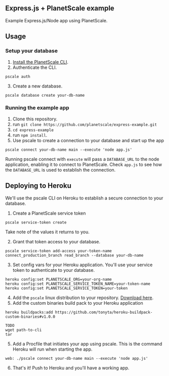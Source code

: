 ## Express.js + PlanetScale example

Example Express.js/Node app using PlanetScale.

## Usage

### Setup your database
1. [Install the PlanetScale CLI](https://planetscale.com/cli).
2. Authenticate the CLI.
```
pscale auth
```

3. Create a new database.
```
pscale database create your-db-name
```

### Running the example app

1. Clone this repository.
2. run `git clone https://github.com/planetscale/express-example.git`
3. `cd express-example`
4. run `npm install`.
5. Use pscale to create a connection to your database and start up the app

```
pscale connect your-db-name main --execute 'node app.js'
```

Running pscale connect with `execute` will pass a `DATABASE_URL` to the node application, enabling it to connect to PlanetScale. Check `app.js` to see how the `DATABASE_URL` is used to establish the connection.

## Deploying to Heroku
We'll use the pscale CLI on Heroku to establish a secure connection to your database.

1. Create a PlanetScale service token

```
pscale service-token create
```

Take note of the values it returns to you.

2. Grant that token access to your database.
```
pscale service-token add-access your-token-name connect_production_branch read_branch --database your-db-name
```

3. Set config vars for your Heroku application. You'll use your service token to authenticate to your database.
```
heroku config:set PLANETSCALE_ORG=your-org-name
heroku config:set PLANETSCALE_SERVICE_TOKEN_NAME=your-token-name
heroku config:set PLANETSCALE_SERVICE_TOKEN=your-token
```

4. Add the `pscale` linux distribution to your repository. [Download here](https://github.com/planetscale/cli/releases).
4. Add the custom binaries build pack to your Heroku application

```
heroku buildpacks:add https://github.com/tonyta/heroku-buildpack-custom-binaries#v1.0.0
```

```
TODO
wget path-to-cli
tar
```

5. Add a Procfile that initiates your app using pscale. This is the command Heroku will run when starting the app.

```
web: ./pscale connect your-db-name main --execute 'node app.js'
```

6. That's it! Push to Heroku and you'll have a working app.
